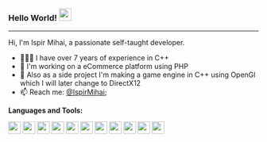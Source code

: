### Hello World! <img src="https://media.giphy.com/media/hvRJCLFzcasrR4ia7z/giphy.gif" width="25px">

<hr/>

Hi, I'm Ispir Mihai, a passionate self-taught developer.

- 👨🏽‍💻 I have over 7 years of experience in C++
- 🌱 I'm working on a eCommerce platform using PHP
- 💬 Also as a side project I'm making a game engine in C++ using OpenGl which I will later change to DirectX12
- 📫 Reach me: [@IspirMihai](mailto:mihaimechanic@gmail.com);

**Languages and Tools:**  

<img style="display:inline;" width="25" src="https://cdn.jsdelivr.net/gh/devicons/devicon@latest/icons/cplusplus/cplusplus-original.svg">
<img style="display:inline;" width="25" src="https://cdn.jsdelivr.net/gh/devicons/devicon@latest/icons/arduino/arduino-original.svg">
<img style="display:inline;" width="25" src="https://cdn.jsdelivr.net/gh/devicons/devicon@latest/icons/python/python-original.svg">
<img style="display:inline;" width="25" src="https://cdn.jsdelivr.net/gh/devicons/devicon@latest/icons/html5/html5-original.svg">
<img style="display:inline;" width="25" src="https://cdn.jsdelivr.net/gh/devicons/devicon@latest/icons/css3/css3-original.svg">
<img style="display:inline;" width="25" src="https://cdn.jsdelivr.net/gh/devicons/devicon@latest/icons/php/php-original.svg">
<img style="display:inline;" width="25" src="https://cdn.jsdelivr.net/gh/devicons/devicon@latest/icons/unity/unity-original.svg">
<img style="display:inline;" width="25" src="https://cdn.jsdelivr.net/gh/devicons/devicon@latest/icons/photoshop/photoshop-plain.svg">
<img style="display:inline;" width="25" src="https://cdn.jsdelivr.net/gh/devicons/devicon@latest/icons/illustrator/illustrator-plain.svg">
<img style="display:inline;" width="25" src="https://cdn.jsdelivr.net/gh/devicons/devicon@latest/icons/aftereffects/aftereffects-plain.svg">
<img style="display:inline;" width="25" src="https://cdn.jsdelivr.net/gh/devicons/devicon@latest/icons/blender/blender-original.svg">
